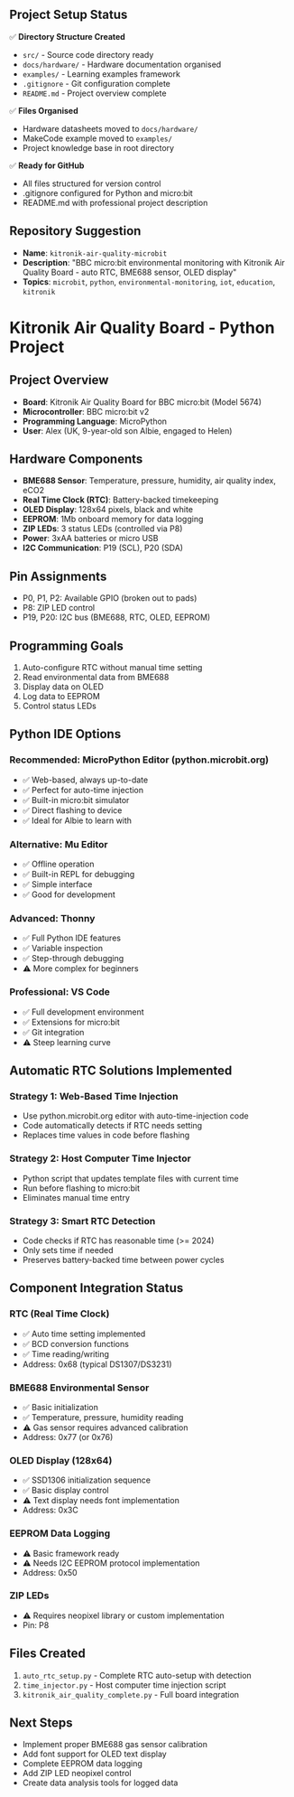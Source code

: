 ## Project Setup Status

✅ **Directory Structure Created**
- `src/` - Source code directory ready
- `docs/hardware/` - Hardware documentation organised
- `examples/` - Learning examples framework
- `.gitignore` - Git configuration complete
- `README.md` - Project overview complete

✅ **Files Organised**
- Hardware datasheets moved to `docs/hardware/`
- MakeCode example moved to `examples/`
- Project knowledge base in root directory

✅ **Ready for GitHub**
- All files structured for version control
- .gitignore configured for Python and micro:bit
- README.md with professional project description

## Repository Suggestion
- **Name**: `kitronik-air-quality-microbit`
- **Description**: "BBC micro:bit environmental monitoring with Kitronik Air Quality Board - auto RTC, BME688 sensor, OLED display"
- **Topics**: `microbit`, `python`, `environmental-monitoring`, `iot`, `education`, `kitronik`

# Kitronik Air Quality Board - Python Project

## Project Overview
- **Board**: Kitronik Air Quality Board for BBC micro:bit (Model 5674)
- **Microcontroller**: BBC micro:bit v2
- **Programming Language**: MicroPython
- **User**: Alex (UK, 9-year-old son Albie, engaged to Helen)

## Hardware Components
- **BME688 Sensor**: Temperature, pressure, humidity, air quality index, eCO2
- **Real Time Clock (RTC)**: Battery-backed timekeeping
- **OLED Display**: 128x64 pixels, black and white
- **EEPROM**: 1Mb onboard memory for data logging
- **ZIP LEDs**: 3 status LEDs (controlled via P8)
- **Power**: 3xAA batteries or micro USB
- **I2C Communication**: P19 (SCL), P20 (SDA)

## Pin Assignments
- P0, P1, P2: Available GPIO (broken out to pads)
- P8: ZIP LED control
- P19, P20: I2C bus (BME688, RTC, OLED, EEPROM)

## Programming Goals
1. Auto-configure RTC without manual time setting
2. Read environmental data from BME688
3. Display data on OLED
4. Log data to EEPROM
5. Control status LEDs

## Python IDE Options

### Recommended: MicroPython Editor (python.microbit.org)
- ✅ Web-based, always up-to-date
- ✅ Perfect for auto-time injection
- ✅ Built-in micro:bit simulator
- ✅ Direct flashing to device
- ✅ Ideal for Albie to learn with

### Alternative: Mu Editor
- ✅ Offline operation
- ✅ Built-in REPL for debugging
- ✅ Simple interface
- ✅ Good for development

### Advanced: Thonny
- ✅ Full Python IDE features
- ✅ Variable inspection
- ✅ Step-through debugging
- ⚠️ More complex for beginners

### Professional: VS Code
- ✅ Full development environment
- ✅ Extensions for micro:bit
- ✅ Git integration
- ⚠️ Steep learning curve

## Automatic RTC Solutions Implemented

### Strategy 1: Web-Based Time Injection
- Use python.microbit.org editor with auto-time-injection code
- Code automatically detects if RTC needs setting
- Replaces time values in code before flashing

### Strategy 2: Host Computer Time Injector
- Python script that updates template files with current time
- Run before flashing to micro:bit
- Eliminates manual time entry

### Strategy 3: Smart RTC Detection
- Code checks if RTC has reasonable time (>= 2024)
- Only sets time if needed
- Preserves battery-backed time between power cycles

## Component Integration Status

### RTC (Real Time Clock)
- ✅ Auto time setting implemented
- ✅ BCD conversion functions
- ✅ Time reading/writing
- Address: 0x68 (typical DS1307/DS3231)

### BME688 Environmental Sensor
- ✅ Basic initialization
- ✅ Temperature, pressure, humidity reading
- ⚠️ Gas sensor requires advanced calibration
- Address: 0x77 (or 0x76)

### OLED Display (128x64)
- ✅ SSD1306 initialization sequence
- ✅ Basic display control
- ⚠️ Text display needs font implementation
- Address: 0x3C

### EEPROM Data Logging
- ⚠️ Basic framework ready
- ⚠️ Needs I2C EEPROM protocol implementation
- Address: 0x50

### ZIP LEDs
- ⚠️ Requires neopixel library or custom implementation
- Pin: P8

## Files Created
1. `auto_rtc_setup.py` - Complete RTC auto-setup with detection
2. `time_injector.py` - Host computer time injection script
3. `kitronik_air_quality_complete.py` - Full board integration

## Next Steps
- Implement proper BME688 gas sensor calibration
- Add font support for OLED text display
- Complete EEPROM data logging
- Add ZIP LED neopixel control
- Create data analysis tools for logged data
